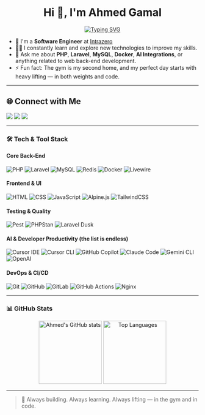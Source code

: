 <h1 align="center">
  Hi 👋, I'm Ahmed Gamal
</h1>

<!-- Typing SVG -->
<p align="center">
  <a href="https://github.com/DenverCoder1/readme-typing-svg">
    <img src="https://readme-typing-svg.herokuapp.com/?lines=Back-End%20Web%20Developer;AI%20Enhanced%20Engineer;Always%20learning%20new%20things&font=Fira%20Code&center=true&width=500&height=45&color=f75c7e&vCenter=true&size=22" alt="Typing SVG">
  </a>
</p>

- 🏢 I'm a **Software Engineer** at [Intrazero](#)
- 👨‍💻 I constantly learn and explore new technologies to improve my skills.
- 💬 Ask me about **PHP**, **Laravel**, **MySQL**, **Docker**, **AI Integrations**, or anything related to web back-end development.
- ⚡ Fun fact: The gym is my second home, and my perfect day starts with heavy lifting — in both weights and code.

---

## 🌐 Connect with Me

<p align="left">
  <a href="https://www.linkedin.com/in/ahmed~gamal" target="_blank" rel="noopener noreferrer"><img src="https://img.shields.io/badge/-Ahmed%20Gamal-0077B5?style=for-the-badge&logo=Linkedin&logoColor=white"/></a>
  <a href="mailto:ahmedgamal.aa425@gmail.com" target="_blank" rel="noopener noreferrer"><img src="https://img.shields.io/badge/-Email-D14836?style=for-the-badge&logo=gmail&logoColor=white"/></a>
  <a href="https://github.com/AHMED-GAMAL-AG" target="_blank" rel="noopener noreferrer"><img src="https://img.shields.io/badge/-GitHub-181717?style=for-the-badge&logo=github&logoColor=white"/></a>
</p>


---

### 🛠 Tech & Tool Stack

#### **Core Back-End**
![PHP](https://img.shields.io/badge/-PHP-05122A?style=flat&logo=php)
![Laravel](https://img.shields.io/badge/-Laravel-05122A?style=flat&logo=laravel)
![MySQL](https://img.shields.io/badge/-MySQL-05122A?style=flat&logo=mysql)
![Redis](https://img.shields.io/badge/-Redis-05122A?style=flat&logo=redis)
![Docker](https://img.shields.io/badge/-Docker-05122A?style=flat&logo=docker)
![Livewire](https://img.shields.io/badge/-Livewire-05122A?style=flat&logo=livewire)

#### **Frontend & UI**
![HTML](https://img.shields.io/badge/-HTML5-05122A?style=flat&logo=html5)
![CSS](https://img.shields.io/badge/-CSS-05122A?style=flat&logo=css)
![JavaScript](https://img.shields.io/badge/-JavaScript-05122A?style=flat&logo=javascript)
![Alpine.js](https://img.shields.io/badge/-Alpine.js-05122A?style=flat&logo=alpinedotjs)
![TailwindCSS](https://img.shields.io/badge/-TailwindCSS-05122A?style=flat&logo=tailwindcss)

#### **Testing & Quality**
![Pest](https://img.shields.io/badge/-Pest-05122A?style=flat&logo=pestphp)
![PHPStan](https://img.shields.io/badge/-PHPStan-05122A?style=flat&logo=php)
![Laravel Dusk](https://img.shields.io/badge/-Laravel%20Dusk-05122A?style=flat&logo=laravel)

#### **AI & Developer Productivity (the list is endless)**
![Cursor IDE](https://img.shields.io/badge/-Cursor%20IDE-05122A?style=flat&logo=cursor)
![Cursor CLI](https://img.shields.io/badge/-Cursor%20CLI%20Agents-05122A?style=flat&logo=ai)
![GitHub Copilot](https://img.shields.io/badge/-GitHub%20Copilot-05122A?style=flat&logo=github)
![Claude Code](https://img.shields.io/badge/-Claude%20Code-05122A?style=flat&logo=anthropic)
![Gemini CLI](https://img.shields.io/badge/-Gemini%20CLI-05122A?style=flat&logo=googlegemini)
![OpenAI](https://img.shields.io/badge/-OpenAI-05122A?style=flat&logo=openai)

#### **DevOps & CI/CD**
![Git](https://img.shields.io/badge/-Git-05122A?style=flat&logo=git)
![GitHub](https://img.shields.io/badge/-GitHub-05122A?style=flat&logo=github)
![GitLab](https://img.shields.io/badge/-GitLab-05122A?style=flat&logo=gitlab)
![GitHub Actions](https://img.shields.io/badge/-GitHub%20Actions-05122A?style=flat&logo=githubactions)
![Nginx](https://img.shields.io/badge/-Nginx-05122A?style=flat&logo=nginx)

---

### 📊 GitHub Stats

<p align="center">
  <img
    height="165"
    src="https://github-readme-stats.vercel.app/api?username=AHMED-GAMAL-AG&show_icons=true&rank_icon=github&include_all_commits=true&count_private=true&theme=tokyonight&hide_border=true&cache_seconds=7200"
    alt="Ahmed's GitHub stats"
  />
  <img
    height="165"
    src="https://github-readme-stats.vercel.app/api/top-langs/?username=AHMED-GAMAL-AG&layout=compact&langs_count=8&theme=tokyonight&hide_border=true&cache_seconds=7200"
    alt="Top Languages"
  />
</p>

<!-- Optional: pin a couple of highlight repos (replace names) -->
<!--
<p align="center">
  <a href="https://github.com/AHMED-GAMAL-AG/REPO_ONE">
    <img src="https://github-readme-stats.vercel.app/api/pin/?username=AHMED-GAMAL-AG&repo=REPO_ONE&theme=tokyonight&hide_border=true" alt="Repo One"/>
  </a>
  <a href="https://github.com/AHMED-GAMAL-AG/REPO_TWO">
    <img src="https://github-readme-stats.vercel.app/api/pin/?username=AHMED-GAMAL-AG&repo=REPO_TWO&theme=tokyonight&hide_border=true" alt="Repo Two"/>
  </a>
</p>
-->

---

> 🚀 Always building. Always learning. Always lifting — in the gym and in code.
